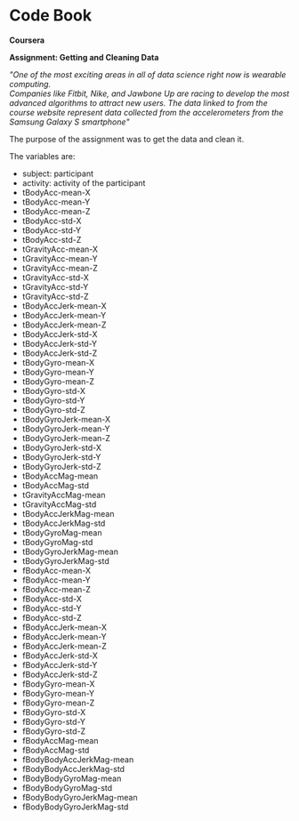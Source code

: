# Code Book

**Coursera**

**Assignment: Getting and Cleaning Data**

*"One of the most exciting areas in all of data science right now is wearable computing.  
Companies like Fitbit, Nike, and Jawbone Up are racing to develop the most advanced algorithms to attract new users. 
The data linked to from the course website represent data collected from the accelerometers from the Samsung Galaxy S smartphone"*

The purpose of the assignment was to get the data and clean it. 

The variables are:  
* subject: participant 
* activity: activity of the participant 
* tBodyAcc-mean-X 
* tBodyAcc-mean-Y 
* tBodyAcc-mean-Z 
* tBodyAcc-std-X 
* tBodyAcc-std-Y 
* tBodyAcc-std-Z 
* tGravityAcc-mean-X 
* tGravityAcc-mean-Y 
* tGravityAcc-mean-Z 
* tGravityAcc-std-X 
* tGravityAcc-std-Y 
* tGravityAcc-std-Z 
* tBodyAccJerk-mean-X 
* tBodyAccJerk-mean-Y 
* tBodyAccJerk-mean-Z 
* tBodyAccJerk-std-X 
* tBodyAccJerk-std-Y 
* tBodyAccJerk-std-Z 
* tBodyGyro-mean-X 
* tBodyGyro-mean-Y 
* tBodyGyro-mean-Z 
* tBodyGyro-std-X 
* tBodyGyro-std-Y 
* tBodyGyro-std-Z 
* tBodyGyroJerk-mean-X 
* tBodyGyroJerk-mean-Y 
* tBodyGyroJerk-mean-Z 
* tBodyGyroJerk-std-X 
* tBodyGyroJerk-std-Y 
* tBodyGyroJerk-std-Z 
* tBodyAccMag-mean 
* tBodyAccMag-std 
* tGravityAccMag-mean 
* tGravityAccMag-std 
* tBodyAccJerkMag-mean 
* tBodyAccJerkMag-std 
* tBodyGyroMag-mean 
* tBodyGyroMag-std 
* tBodyGyroJerkMag-mean 
* tBodyGyroJerkMag-std 
* fBodyAcc-mean-X 
* fBodyAcc-mean-Y 
* fBodyAcc-mean-Z 
* fBodyAcc-std-X 
* fBodyAcc-std-Y 
* fBodyAcc-std-Z 
* fBodyAccJerk-mean-X 
* fBodyAccJerk-mean-Y 
* fBodyAccJerk-mean-Z 
* fBodyAccJerk-std-X 
* fBodyAccJerk-std-Y 
* fBodyAccJerk-std-Z 
* fBodyGyro-mean-X 
* fBodyGyro-mean-Y 
* fBodyGyro-mean-Z
* fBodyGyro-std-X 
* fBodyGyro-std-Y 
* fBodyGyro-std-Z 
* fBodyAccMag-mean 
* fBodyAccMag-std 
* fBodyBodyAccJerkMag-mean 
* fBodyBodyAccJerkMag-std 
* fBodyBodyGyroMag-mean 
* fBodyBodyGyroMag-std
* fBodyBodyGyroJerkMag-mean 
* fBodyBodyGyroJerkMag-std
